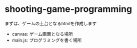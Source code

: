 # shooting-game-programming

まずは、ゲームの土台となるhtmlを作成します  
- canvas: ゲーム画面となる場所
- main.js: プログラミングを書く場所
